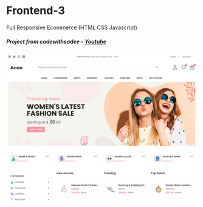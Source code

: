 # Frontend-3
Full Responsive Ecommerce (HTML CSS Javascript)
##### Project from codewithsadee - [Youtube](https://www.youtube.com/watch?v=3l8Lob4ysI0&t=6868s)

[![Full Responsive Ecommerce](https://github.com/NakkaGS/Frontend-3/blob/main/assets/images/ecommerce-frontend.png)](https://nakkags.github.io/Frontend-3/)
